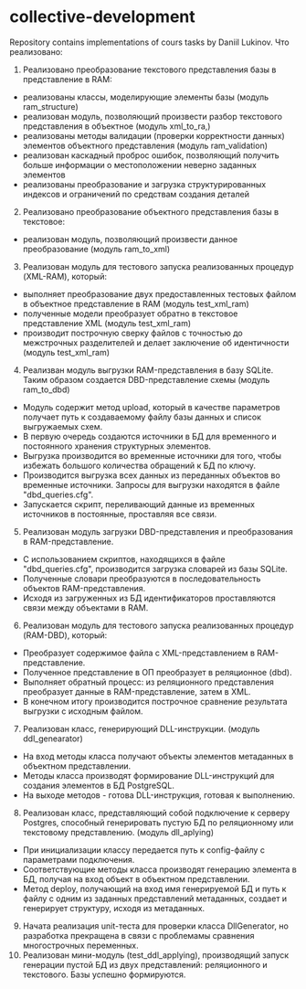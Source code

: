 # collective-development
Repository contains implementations of cours tasks by Daniil Lukinov.
Что реализовано:
1. Реализовано преобразование текстового представления базы в представление в RAM:
  * реализованы классы, моделирующие элементы базы (модуль ram_structure)
  * реализован модуль, позволяющий произвести разбор текстового представления в объектное (модуль xml_to_ra,)
  * реализованы методы валидации (проверки корректности данных) элементов объектного представления (модуль ram_validation)
  * реализован каскадный проброс ошибок, позволяющий получить больше информации о местоположении неверно заданных элементов
  * реализованы преобразование и загрузка структурированных индексов и ограничений по средствам создания деталей
2. Реализовано преобразование объектного представления базы в текстовое:
  * реализован модуль, позволяющий произвести данное преобразование (модуль ram_to_xml)
3. Реализован модуль для тестового запуска реализованных процедур (XML-RAM), который:
  * выполняет преобразование двух предоставленных тестовых файлом в объектное представление в RAM (модуль test_xml_ram)
  * полученные модели преобразует обратно в текстовое представление XML (модуль test_xml_ram)
  * производит построчную сверку файлов с точностью до межстрочных разделителей и делает заключение об идентичности (модуль test_xml_ram)
4. Реализван модуль выгрузки RAM-представления в базу SQLite. Таким образом создается DBD-представление схемы (модуль ram_to_dbd)
  * Модуль содержит метод upload, который в качестве параметров получает путь к создаваемому файлу базы данных и список выгружаемых схем.
  * В первую очередь создаются источники в БД для временного и постоянного хранения структурных элементов.
  * Выгрузка производится во временные источники для того, чтобы избежать большого количества обращений к БД по ключу.
  * Производится выгрузка всех данных из переданных объектов во временные источники. Запросы для выгрузки находятся в файле "dbd_queries.cfg".
  * Запускается скрипт, переливающий данные из временных источников в постоянные, проставляя все связи.
5. Реализован модуль загрузки DBD-представления и преобразования в RAM-представление.
  * С использованием скриптов, находящихся в файле "dbd_queries.cfg", производится загрузка словарей из базы SQLite.
  * Полученные словари преобразуются в последовательность объектов RAM-представления.
  * Исходя из загруженных из БД идентификаторов проставляются связи между объектами в RAM.
6. Реализован модуль для тестового запуска реализованных процедур (RAM-DBD), который:
  * Преобразует содержимое файла с XML-представлением в RAM-представление.
  * Полученное представление в ОП преобразует в реляционное (dbd).
  * Выполняет обратный процесс: из реляционного представления преобразует данные в RAM-представление, затем в XML.
  * В конечном итогу производится построчное сравнение результата выгрузки с исходным файлом.
7. Реализован класс, генерирующий DLL-инструкции. (модуль ddl_genearator)
  * На вход методы класса получают объекты элементов метаданных в объектном представлении.
  * Методы класса производят формирование DLL-инструкций для создания элементов в БД PostgreSQL.
  * На выходе методов - готова DLL-инструкция, готовая к выполнению.
8. Реализован класс, представляющий собой подключение к серверу Postgres, способный генерировать пустую БД по реляционному или текстовому представлению. (модуль dll_aplying)
  * При инициализации классу передается путь к config-файлу с параметрами подключения.
  * Соответствующие методы класса производят генерацию элемента в БД, получая на вход объект в объектном представлении.
  * Метод deploy, получающий на вход имя генерируемой БД и путь к файлу с одним из заданных представлений метаданных, создает и генерирует структуру, исходя из метаданных.
9. Начата реализация unit-теста для проверки класса DllGenerator, но разработка прекращена в связи с проблемамы сравнения многострочных переменных.
10. Реализован мини-модуль (test_ddl_applying), производящий запуск генерации пустой БД из двух представлений: реляционного и текстового. Базы успешно формируются.